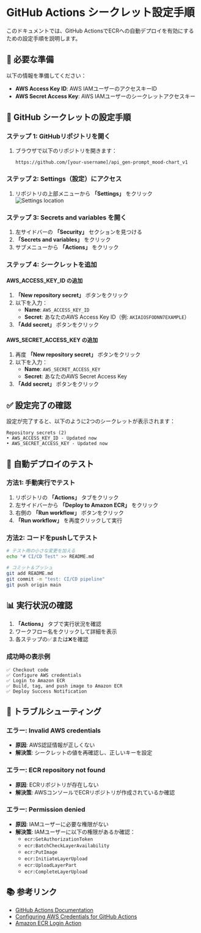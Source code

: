 # GitHub Actions シークレット設定手順

このドキュメントでは、GitHub ActionsでECRへの自動デプロイを有効にするための設定手順を説明します。

## 📝 必要な準備

以下の情報を準備してください：
- **AWS Access Key ID**: AWS IAMユーザーのアクセスキーID
- **AWS Secret Access Key**: AWS IAMユーザーのシークレットアクセスキー

## 🔐 GitHub シークレットの設定手順

### ステップ 1: GitHubリポジトリを開く

1. ブラウザで以下のリポジトリを開きます：
   ```
   https://github.com/[your-username]/api_gen-prompt_mood-chart_v1
   ```

### ステップ 2: Settings（設定）にアクセス

1. リポジトリの上部メニューから **「Settings」** をクリック
   ![Settings location](設定タブは右端にあります)

### ステップ 3: Secrets and variables を開く

1. 左サイドバーの **「Security」** セクションを見つける
2. **「Secrets and variables」** をクリック
3. サブメニューから **「Actions」** をクリック

### ステップ 4: シークレットを追加

#### AWS_ACCESS_KEY_ID の追加

1. **「New repository secret」** ボタンをクリック
2. 以下を入力：
   - **Name**: `AWS_ACCESS_KEY_ID`
   - **Secret**: あなたのAWS Access Key ID（例: `AKIAIOSFODNN7EXAMPLE`）
3. **「Add secret」** ボタンをクリック

#### AWS_SECRET_ACCESS_KEY の追加

1. 再度 **「New repository secret」** ボタンをクリック
2. 以下を入力：
   - **Name**: `AWS_SECRET_ACCESS_KEY`
   - **Secret**: あなたのAWS Secret Access Key
3. **「Add secret」** ボタンをクリック

## ✅ 設定完了の確認

設定が完了すると、以下のように2つのシークレットが表示されます：

```
Repository secrets (2)
• AWS_ACCESS_KEY_ID - Updated now
• AWS_SECRET_ACCESS_KEY - Updated now
```

## 🚀 自動デプロイのテスト

### 方法1: 手動実行でテスト

1. リポジトリの **「Actions」** タブをクリック
2. 左サイドバーから **「Deploy to Amazon ECR」** をクリック
3. 右側の **「Run workflow」** ボタンをクリック
4. **「Run workflow」** を再度クリックして実行

### 方法2: コードをpushしてテスト

```bash
# テスト用の小さな変更を加える
echo "# CI/CD Test" >> README.md

# コミット＆プッシュ
git add README.md
git commit -m "test: CI/CD pipeline"
git push origin main
```

## 📊 実行状況の確認

1. **「Actions」** タブで実行状況を確認
2. ワークフロー名をクリックして詳細を表示
3. 各ステップの✅または❌を確認

### 成功時の表示例

```
✅ Checkout code
✅ Configure AWS credentials
✅ Login to Amazon ECR
✅ Build, tag, and push image to Amazon ECR
✅ Deploy Success Notification
```

## 🔧 トラブルシューティング

### エラー: Invalid AWS credentials

- **原因**: AWS認証情報が正しくない
- **解決策**: シークレットの値を再確認し、正しいキーを設定

### エラー: ECR repository not found

- **原因**: ECRリポジトリが存在しない
- **解決策**: AWSコンソールでECRリポジトリが作成されているか確認

### エラー: Permission denied

- **原因**: IAMユーザーに必要な権限がない
- **解決策**: IAMユーザーに以下の権限があるか確認：
  - `ecr:GetAuthorizationToken`
  - `ecr:BatchCheckLayerAvailability`
  - `ecr:PutImage`
  - `ecr:InitiateLayerUpload`
  - `ecr:UploadLayerPart`
  - `ecr:CompleteLayerUpload`

## 📚 参考リンク

- [GitHub Actions Documentation](https://docs.github.com/en/actions)
- [Configuring AWS Credentials for GitHub Actions](https://github.com/aws-actions/configure-aws-credentials)
- [Amazon ECR Login Action](https://github.com/aws-actions/amazon-ecr-login)